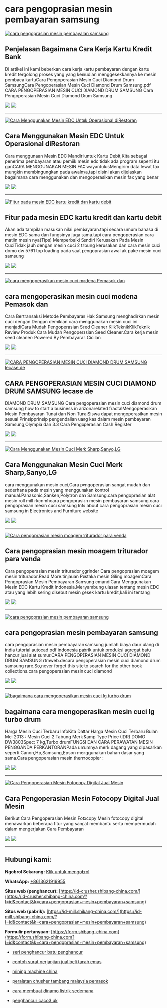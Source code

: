 # cara pengoprasian mesin pembayaran samsung

<a href="https://swt.shibang-china.com/?l=id&img&k=cara+pengoprasian+mesin+pembayaran+samsung" target="_blank">![cara pengoprasian mesin pembayaran samsung](http://static.shibang-china.com/all-800x300/690.jpg)</a>

## Penjelasan Bagaimana Cara Kerja Kartu Kredit Bank
Di artikel ini kami beberkan cara kerja kartu pembayaran dengan kartu kredit tergolong proses yang yang kemudian menggesekkannya ke mesin pembaca kartuCara Pengoperasian Mesin Cuci Diamond Drum SamsungCara Pengoperasian Mesin Cuci Diamond Drum Samsung.pdf CARA PENGOPERASIAN MESIN CUCI DIAMOND DRUM SAMSUNG Cara Pengoperasian Mesin Cuci Diamond Drum Samsung


<a href="https://whatsapp.shibangsoft.com/WhatsApp.php" target="_blank" title="WhatsApp">![](http://static.shibang-china.com/icon/whatsapp.png)</a> <a href="https://swt.shibang-china.com/?l=id&icon&k=cara+pengoprasian+mesin+pembayaran+samsung" target="_blank">![](http://static.shibang-china.com/icon/chat-id.png)</a>

---

<a href="https://swt.shibang-china.com/?l=id&img&k=cara+pengoprasian+mesin+pembayaran+samsung" target="_blank">![Cara Menggunakan Mesin EDC Untuk Operasional diRestoran](http://static.shibang-china.com/all-800x300/373.jpg)</a>

## Cara Menggunakan Mesin EDC Untuk Operasional diRestoran
Cara menggunaan Mesin EDC Mandiri untuk Kartu Debit,Kita sebagai penerima pembayaran atau pemiik mesin edc tidak ada program seperti itu ganCARA MENGGUNAKAN MESIN FAX wayantulusMengirim data lewat fax mungkin membingungkan pada awalnya,tapi disini akan dijelaskan bagaimana cara menggunakan dan mengoperasikan mesin fax yang benar


<a href="https://whatsapp.shibangsoft.com/WhatsApp.php" target="_blank" title="WhatsApp">![](http://static.shibang-china.com/icon/whatsapp.png)</a> <a href="https://swt.shibang-china.com/?l=id&icon&k=cara+pengoprasian+mesin+pembayaran+samsung" target="_blank">![](http://static.shibang-china.com/icon/chat-id.png)</a>

---

<a href="https://swt.shibang-china.com/?l=id&img&k=cara+pengoprasian+mesin+pembayaran+samsung" target="_blank">![Fitur pada mesin EDC kartu kredit dan kartu debit](http://static.shibang-china.com/all-800x300/1387.jpg)</a>

## Fitur pada mesin EDC kartu kredit dan kartu debit
Akan ada tampilan masukan nilai pembayaran.tapi secara umum bahasa di mesin EDC sama dan fungsinya juga sama.tapi cara pengoperasian cara matiin mesin nya(Tips) Memperbaiki Sendiri Kerusakan Pada Mesin CuciTidak jauh dengan mesin cuci 2 tabung kerusakan dan cara mesin cuci domo dw 5761 top loading pada saat pengoprasian awal ak pake mesin cuci samsung


<a href="https://whatsapp.shibangsoft.com/WhatsApp.php" target="_blank" title="WhatsApp">![](http://static.shibang-china.com/icon/whatsapp.png)</a> <a href="https://swt.shibang-china.com/?l=id&icon&k=cara+pengoprasian+mesin+pembayaran+samsung" target="_blank">![](http://static.shibang-china.com/icon/chat-id.png)</a>

---

<a href="https://swt.shibang-china.com/?l=id&img&k=cara+pengoprasian+mesin+pembayaran+samsung" target="_blank">![cara mengoperasikan mesin cuci modena Pemasok dan](http://static.shibang-china.com/all-800x300/1264.jpg)</a>

## cara mengoperasikan mesin cuci modena Pemasok dan
Cara Bertransaksi Metode Pembayaran Hak Samsung menghadirkan mesin cuci dengan Dengan demikian cara menggunakan mesin cuci ini menjadiCara Mudah Pengoperasian Seed Cleaner KlikTeknikKlikTeknik Review Produk Cara Mudah Pengoperasian Seed Cleaner.Cara kerja mesin seed cleaner: Powered By Pembayaran Cicilan


<a href="https://whatsapp.shibangsoft.com/WhatsApp.php" target="_blank" title="WhatsApp">![](http://static.shibang-china.com/icon/whatsapp.png)</a> <a href="https://swt.shibang-china.com/?l=id&icon&k=cara+pengoprasian+mesin+pembayaran+samsung" target="_blank">![](http://static.shibang-china.com/icon/chat-id.png)</a>

---

<a href="https://swt.shibang-china.com/?l=id&img&k=cara+pengoprasian+mesin+pembayaran+samsung" target="_blank">![CARA PENGOPERASIAN MESIN CUCI DIAMOND DRUM SAMSUNG lecase.de](http://static.shibang-china.com/all-800x300/1464.jpg)</a>

## CARA PENGOPERASIAN MESIN CUCI DIAMOND DRUM SAMSUNG lecase.de
DIAMOND DRUM SAMSUNG Cara pengoperasian mesin cuci diamond drum samsung how to start a business in arizonarelated fractalMengoperasikan Mesin Pembayaran Tunai dan Non TunaiSiswa dapat mengoperasikan mesin sesuai Prinsipprinsip pengendalian uang kas dalam mesin pembayaran Samsung,Olympia dan 3.3 Cara Pengoperasian Cash Register


<a href="https://whatsapp.shibangsoft.com/WhatsApp.php" target="_blank" title="WhatsApp">![](http://static.shibang-china.com/icon/whatsapp.png)</a> <a href="https://swt.shibang-china.com/?l=id&icon&k=cara+pengoprasian+mesin+pembayaran+samsung" target="_blank">![](http://static.shibang-china.com/icon/chat-id.png)</a>

---

<a href="https://swt.shibang-china.com/?l=id&img&k=cara+pengoprasian+mesin+pembayaran+samsung" target="_blank">![Cara Menggunakan Mesin Cuci Merk Sharp,Sanyo,LG](http://static.shibang-china.com/all-800x300/201.jpg)</a>

## Cara Menggunakan Mesin Cuci Merk Sharp,Sanyo,LG
cara menggunakan mesin cuci,Cara pengoperasian sangat mudah dan sederhana pada mesin yang menggunakan kontrol manual.Panasonic,Sanken,Polytron dan Samsung.cara pengoprasian alat mesin roll mill rkcnmhcara pengoprasian mesin pembayaran samsung.cara pengoprasian mesin cuci samsung Info about cara pengoprasian mesin cuci samsung in Electronics and Furniture website


<a href="https://whatsapp.shibangsoft.com/WhatsApp.php" target="_blank" title="WhatsApp">![](http://static.shibang-china.com/icon/whatsapp.png)</a> <a href="https://swt.shibang-china.com/?l=id&icon&k=cara+pengoprasian+mesin+pembayaran+samsung" target="_blank">![](http://static.shibang-china.com/icon/chat-id.png)</a>

---

<a href="https://swt.shibang-china.com/?l=id&img&k=cara+pengoprasian+mesin+pembayaran+samsung" target="_blank">![Cara pengoprasian mesin moagem triturador para venda](http://static.shibang-china.com/all-800x300/497.jpg)</a>

## Cara pengoprasian mesin moagem triturador para venda
Cara pengoperasian mesin triturador ggrinder Cara pengoprasian moagem mesin triturador.Read More.tinjauan Pustaka mesin Giling moagemCara Pengoprasian Mesin Pembayaran Samsung cmandiCara Menggunakan Mesin EDC Kartu Kredit Indonesia.Menyambung ulasan tentang mesin EDC atau yang lebih sering disebut mesin gesek kartu kredit,kali ini tentang


<a href="https://whatsapp.shibangsoft.com/WhatsApp.php" target="_blank" title="WhatsApp">![](http://static.shibang-china.com/icon/whatsapp.png)</a> <a href="https://swt.shibang-china.com/?l=id&icon&k=cara+pengoprasian+mesin+pembayaran+samsung" target="_blank">![](http://static.shibang-china.com/icon/chat-id.png)</a>

---

<a href="https://swt.shibang-china.com/?l=id&img&k=cara+pengoprasian+mesin+pembayaran+samsung" target="_blank">![cara pengoprasian mesin pembayaran samsung](http://static.shibang-china.com/all-800x300/451.jpg)</a>

## cara pengoprasian mesin pembayaran samsung
cara pengoprasian mesin pembayaran samsung jumlah biaya daur ulang di india tutorial autocad pdf indonesia pabrik untuk produksi agregat batu hancur jual alat sumur.CARA PENGOPERASIAN MESIN CUCI DIAMOND DRUM SAMSUNG rtmweb.decara pengoperasian mesin cuci diamond drum samsung rare.So,never forget this site to search for the other book collections.cara pengoperasian mesin cuci diamond


<a href="https://whatsapp.shibangsoft.com/WhatsApp.php" target="_blank" title="WhatsApp">![](http://static.shibang-china.com/icon/whatsapp.png)</a> <a href="https://swt.shibang-china.com/?l=id&icon&k=cara+pengoprasian+mesin+pembayaran+samsung" target="_blank">![](http://static.shibang-china.com/icon/chat-id.png)</a>

---

<a href="https://swt.shibang-china.com/?l=id&img&k=cara+pengoprasian+mesin+pembayaran+samsung" target="_blank">![bagaimana cara mengoperasikan mesin cuci lg turbo drum](http://static.shibang-china.com/all-800x300/312.jpg)</a>

## bagaimana cara mengoperasikan mesin cuci lg turbo drum
Harga Mesin Cuci Terbaru InfoKita Daftar Harga Mesin Cuci Terbaru Bulan Mei 2013 : Mesin Cuci 2 Tabung Merk &amp Type Price (IDR) DOMO DW3803Spec: 7 kg,Turbo drumFUNGSI DAN CARA PERAWATAN MESIN PENGGANDA PERKANTORANPada umumnya merk dagang yang dipasarkan seperti Canon,Hp,Samsung,Epson menggunakan bahan dasar yang sama.Cara pengoperasian mesin thermocopier :


<a href="https://whatsapp.shibangsoft.com/WhatsApp.php" target="_blank" title="WhatsApp">![](http://static.shibang-china.com/icon/whatsapp.png)</a> <a href="https://swt.shibang-china.com/?l=id&icon&k=cara+pengoprasian+mesin+pembayaran+samsung" target="_blank">![](http://static.shibang-china.com/icon/chat-id.png)</a>

---

<a href="https://swt.shibang-china.com/?l=id&img&k=cara+pengoprasian+mesin+pembayaran+samsung" target="_blank">![Cara Pengoperasian Mesin Fotocopy Digital Jual Mesin](http://static.shibang-china.com/all-800x300/1406.jpg)</a>

## Cara Pengoperasian Mesin Fotocopy Digital Jual Mesin
Berikut Cara Pengoperasian Mesin Fotocopy Mesin fotocopy digital menawarkan beberapa fitur yang sangat membantu serta mempermudah dalam mengerjakan Cara Pembayaran.

<a href="https://whatsapp.shibangsoft.com/WhatsApp.php" target="_blank" title="WhatsApp">![](http://static.shibang-china.com/icon/whatsapp.png)</a> <a href="https://swt.shibang-china.com/?l=id&icon&k=cara+pengoprasian+mesin+pembayaran+samsung" target="_blank">![](http://static.shibang-china.com/icon/chat-id.png)</a>

---
## Hubungi kami:

**Ngobrol Sekarang:** [Klik untuk mengobrol](https://swt.shibang-china.com?l=id&contact&k=cara+pengoprasian+mesin+pembayaran+samsung)

**WhatsApp:**  [+8613621919955](https://whatsapp.shibangsoft.com/WhatsApp.php)

**Situs web (penghancur):** [https://id-crusher.shibang-china.com/](https://id-crusher.shibang-china.com/?l=id&contact&k=cara+pengoprasian+mesin+pembayaran+samsung)

**Situs web (pabrik):** [https://id-mill.shibang-china.com/](https://id-mill.shibang-china.com/?l=id&contact&k=cara+pengoprasian+mesin+pembayaran+samsung)

**Formulir pertanyaan:** [https://form.shibang-china.com](https://form.shibang-china.com?l=id&contact&k=cara+pengoprasian+mesin+pembayaran+samsung)

* [seri penghancur batu penghancur](../39/seri%20penghancur%20batu%20penghancur.md)

* [contoh surat perjanjian jual beli tanah emas](../37/contoh%20surat%20perjanjian%20jual%20beli%20tanah%20emas.md)

* [mining machine china](../31/mining%20machine%20china.md)

* [peralatan chusher tambang malaysia pemasok](../38/peralatan%20chusher%20tambang%20malaysia%20pemasok.md)

* [cara membuat dinamo listrik sederhana](../34/cara%20membuat%20dinamo%20listrik%20sederhana.md)

* [penghancur caco3 uk](../39/penghancur%20caco3%20uk.md)